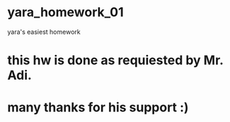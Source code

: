# yara_homework_01
yara's easiest homework
# this hw is done as requiested by Mr. Adi.
# many thanks for his support :)
